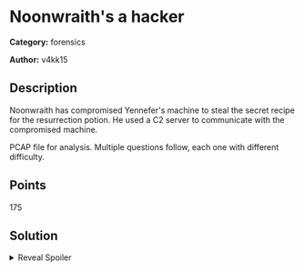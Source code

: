 # Noonwraith's a hacker
**Category:** forensics

**Author:** v4kk15

## Description
Noonwraith has compromised Yennefer's machine to steal the secret recipe for the resurrection potion. He used a C2 server to communicate with the compromised machine. 

PCAP file for analysis. Multiple questions follow, each one with different difficulty. 

## Points
175

## Solution

<details>
 <summary>Reveal Spoiler</summary>

#### Noonwraith has compromised Yennefer's machine to steal the secret recipe for the resurrection potion. He used a C2 server to communicate with the compromised machine. 
---------------------------
- Which protocol is used in the C2 communication? (30 points) 
	<br /> **a.** DNS
	<br /> **b.** HTTPS
	<br /> **c.** DoH **(CORRECT)**
	<br /> **d.** HTTP
	<br /> **e.** FTP
	<br /> **f.** ICMP

<u> **Answer details:** 

- Which provider is used in the C2 communication? (25 points) 
	<br /> **Cloudflare**

- What is Yennefer's private IP address? (10 points) 
	<br /> **192.168.85.133**



#### Noonwraith has made a mistake when performing his attack. He accidentally exposed the C2 server IP address.
---------------------------
- What is the public IP address of the C2 server? (15 points) 
	<br /> **134.209.189.120**

- What is the Operating System of the compromised machine? (15 points) 
	<br /> **linux-gnu**

- Which tool was used to fetch the files from the C2 server? (20 points) 
	<br /> **a.** curl
	<br /> **b.** wget (CORRECT)
	<br /> **c.** browser
	<br /> **d.** git
	<br /> **e.** uGet
	
- What is the version of the tool used to fetch the files from the C2 server? (10 points) 
	<br /> **1.19.4**
	
	
	
#### Noonwraith made another mistake. Some parts of the communication between Yennefer's machine and the C2 server are not very secure.
---------------------------
- Which protocol is used in the insecure communication? (10 points) 
	<br /> **a.** DNS
	<br /> **b.** HTTPS
	<br /> **c.** DoH
	<br /> **d.** HTTP **(CORRECT)**
	<br /> **e.** FTP
	<br /> **f.** ICMP
	<br /> **g.** FTPS
	
- What is the first flag? (20 points)
	<br /> **CCSC{a2674l12_Th3r3_I5_n3v3r_a_s3c0nd_0pp0rtunity_to_m4k3_4_fIrSt_Impr3ssIon_021fu831}**

- What is the second flag? (20 points)
	<br /> **CCSC{2f35a232_Th3r3's_4_gr4in_0f_truth_in_3v3ry_f4iry_t4l3_24124fsa2}**


</details>
